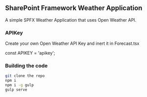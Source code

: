 ## SharePoint Framework Weather Application

A simple SPFX Weather Application that uses Open Weather API.

### APIKey

Create your own Open Weather API Key and inert it in Forecast.tsx

const APIKEY = 'apikey';



### Building the code

```bash
git clone the repo
npm i
npm i -g gulp
gulp serve
```

